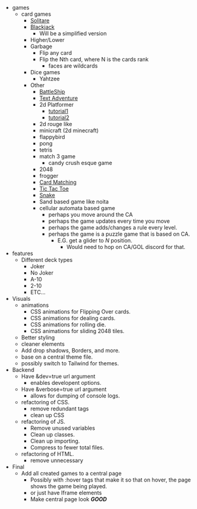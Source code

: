 - games
  - card games
    - [Solitare](CardGames/Solitaire/Solitaire.html)
    - [Blackjack](CardGames/BlackJack/BlackJack.html)
      - Will be a simplified version
    - Higher/Lower
    - Garbage
      - Flip any card
      - Flip the Nth card, where N is the cards rank
        - faces are wildcards
    - Dice games
      - Yahtzee
    - Other
      - [BattleShip](https://www.youtube.com/watch?v=G6JTM-zt-dQ)
      - [Text Adventure](https://www.youtube.com/watch?v=R1S_NhKkvGA)
      - 2d Platformer
        - [tutorial1](https://www.educative.io/edpresso/how-to-make-a-simple-platformer-using-javascript)
        - [tutorial2](https://www.youtube.com/watch?v=w-OKdSHRlfA)
      - 2d rouge like
      - minicraft (2d minecraft)
      - flappybird
      - pong
      - tetris
      - match 3 game 
        - candy crush esque game
      - 2048
      - frogger
      - [Card Matching](https://www.youtube.com/watch?v=28VfzEiJgy4)
      - [Tic Tac Toe](https://www.youtube.com/watch?v=Y-GkMjUZsmM)
      - [Snake](https://www.youtube.com/watch?v=QTcIXok9wNY)
      - Sand based game like noita
      - cellular automata based game
        - perhaps you move around the CA
        - perhaps the game updates every time you move
        - perhaps the game adds/changes a rule every level.
        - perhaps the game is a puzzle game that is based on CA.
          - E.G. get a glider to *N* position.
            - Would need to hop on CA/GOL discord for that.
- features
  - Different deck types
    - Joker
    - No Joker
    - A-10
    - 2-10
    - ETC...
- Visuals
  - animations
    - CSS animations for Flipping Over cards.
    - CSS animations for dealing cards.
    - CSS animations for rolling die.
    - CSS animations for sliding 2048 tiles.
  - Better styling
  - cleaner elements
  - Add drop shadows, Borders, and more.
  - base on a central theme file.
  - possibly switch to Tailwind for themes.
- Backend
  - Have &dev=true url argument
    - enables developent options.
  - Have &verbose=true url argument
    - allows for dumping of console logs.
  - refactoring of CSS.
    - remove redundant tags
    - clean up CSS
  - refactoring of JS.
    - Remove unused variables
    - Clean up classes.
    - Clean up importing.
    - Compress to fewer total files.
  - refactoring of HTML.
    - remove unnecessary
- Final 
  - Add all created games to a central page
    - Possibly with :hover tags that make it so that on hover, the page shows the game being played.
    - or just have Iframe elements
    - Make central page look ***GOOD***